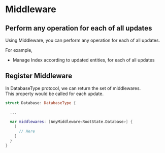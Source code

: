 # Middleware

## Perform any operation for each of all updates

Using Middleware, you can perform any operation for each of all updates.

For example,

* Manage Index according to updated entities, for each of all updates

## Register Middleware

In DatabaseType protocol, we can return the set of middlewares.   
This property would be called for each update.

```swift
struct Database: DatabaseType {
  
  ...
  
  var middlewares: [AnyMiddleware<RootState.Database>] {
    [
      // Here
    ]
  }  
}
```



